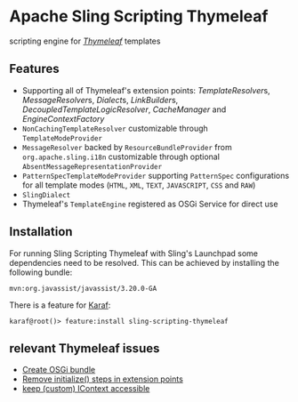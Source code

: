 Apache Sling Scripting Thymeleaf
================================

scripting engine for [_Thymeleaf_](http://www.thymeleaf.org) templates

Features
--------

* Supporting all of Thymeleaf's extension points: _TemplateResolver_﻿s, _MessageResolver_﻿s, _Dialect_﻿s, _LinkBuilder_﻿s, _DecoupledTemplateLogicResolver_, _CacheManager_﻿ and _EngineContextFactory_
* `NonCachingTemplateResolver` customizable through `TemplateModeProvider`﻿
* `MessageResolver` backed by `ResourceBundleProvider` from `org.apache.sling.i18n` customizable through optional `AbsentMessageRepresentationProvider`﻿
* `PatternSpecTemplateModeProvider` supporting `PatternSpec` configurations for all template modes (`HTML`, `XML`, `TEXT`, `JAVASCRIPT`, `CSS` and `RAW`)
* `SlingDialect`
* Thymeleaf's `TemplateEngine` registered as OSGi Service for direct use

Installation
------------

For running Sling Scripting Thymeleaf with Sling's Launchpad some dependencies need to be resolved. This can be achieved by installing the following bundle:

    mvn:org.javassist/javassist/3.20.0-GA

There is a feature for [Karaf](https://github.com/apache/sling/tree/trunk/contrib/launchpad/karaf):

    karaf@root()> feature:install sling-scripting-thymeleaf

relevant Thymeleaf issues
-------------------------

* [Create OSGi bundle](https://github.com/thymeleaf/thymeleaf/issues/32)
* [Remove initialize() steps in extension points](https://github.com/thymeleaf/thymeleaf/issues/54)
* [keep (custom) IContext accessible](https://github.com/thymeleaf/thymeleaf/issues/388)
